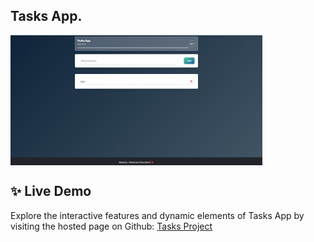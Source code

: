 ## Tasks App.

<img align="center" width="80%" src="https://github.com/MhmdTahaSheRif/Task-APP/blob/main/Task-APP.jpg">



## ✨ Live Demo

Explore the interactive features and dynamic elements of Tasks App by visiting the hosted page on Github:
[Tasks Project](https://mhmdtahasherif.github.io/Task-APP/)